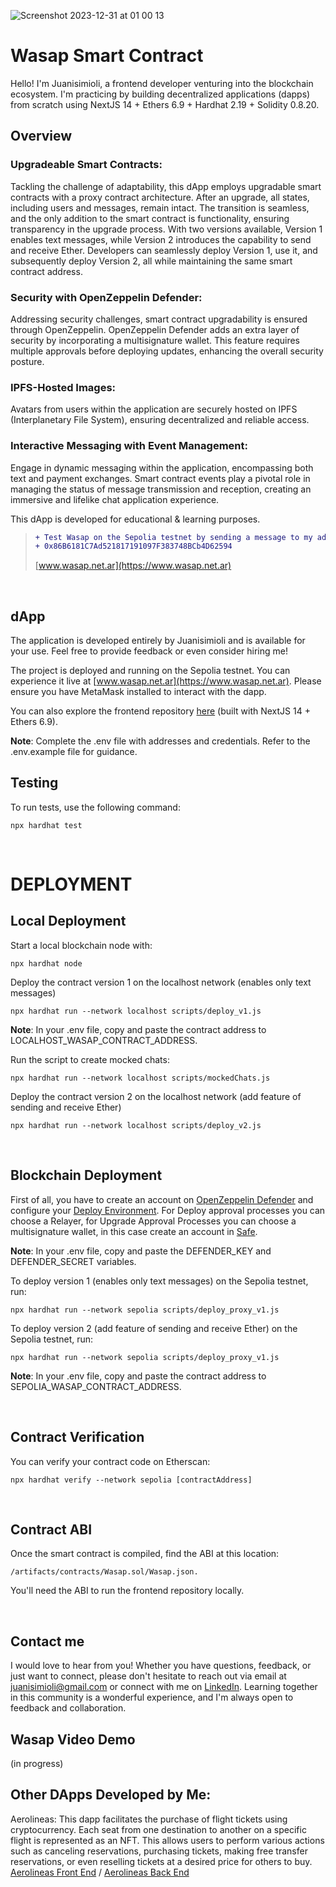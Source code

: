 ![Screenshot 2023-12-31 at 01 00 13](https://github.com/juanisimioli/wasap_fe/assets/48897558/ae8a7b9c-51ad-4460-ad25-b2212b0f4ebe)

# Wasap Smart Contract

Hello! I'm Juanisimioli, a frontend developer venturing into the blockchain ecosystem. I'm practicing by building decentralized applications (dapps) from scratch using NextJS 14 + Ethers 6.9 + Hardhat 2.19 + Solidity 0.8.20.

## Overview

### Upgradeable Smart Contracts:

Tackling the challenge of adaptability, this dApp employs upgradable smart contracts with a proxy contract architecture. After an upgrade, all states, including users and messages, remain intact. The transition is seamless, and the only addition to the smart contract is functionality, ensuring transparency in the upgrade process. With two versions available, Version 1 enables text messages, while Version 2 introduces the capability to send and receive Ether. Developers can seamlessly deploy Version 1, use it, and subsequently deploy Version 2, all while maintaining the same smart contract address.

### Security with OpenZeppelin Defender:

Addressing security challenges, smart contract upgradability is ensured through OpenZeppelin. OpenZeppelin Defender adds an extra layer of security by incorporating a multisignature wallet. This feature requires multiple approvals before deploying updates, enhancing the overall security posture.

### IPFS-Hosted Images:

Avatars from users within the application are securely hosted on IPFS (Interplanetary File System), ensuring decentralized and reliable access.

### Interactive Messaging with Event Management:

Engage in dynamic messaging within the application, encompassing both text and payment exchanges.
Smart contract events play a pivotal role in managing the status of message transmission and reception, creating an immersive and lifelike chat application experience.

This dApp is developed for educational & learning purposes.

> ```diff
> + Test Wasap on the Sepolia testnet by sending a message to my address:
> + 0x86B6181C7Ad521817191097F383748BCb4D62594
> ```
>
> [www.wasap.net.ar](https://www.wasap.net.ar)

<br/>

## dApp

The application is developed entirely by Juanisimioli and is available for your use. Feel free to provide feedback or even consider hiring me!

The project is deployed and running on the Sepolia testnet. You can experience it live at [www.wasap.net.ar](https://www.wasap.net.ar). Please ensure you have MetaMask installed to interact with the dapp.

You can also explore the frontend repository [here](https://github.com/juanisimioli/wasap_fe) (built with NextJS 14 + Ethers 6.9).

**Note**: Complete the .env file with addresses and credentials. Refer to the .env.example file for guidance.

## Testing

To run tests, use the following command:

```shell
npx hardhat test
```

<br/>

# DEPLOYMENT

## Local Deployment

Start a local blockchain node with:

```shell
npx hardhat node
```

Deploy the contract version 1 on the localhost network (enables only text messages)

```shell
npx hardhat run --network localhost scripts/deploy_v1.js
```

**Note**: In your .env file, copy and paste the contract address to LOCALHOST_WASAP_CONTRACT_ADDRESS.

Run the script to create mocked chats:

```shell
npx hardhat run --network localhost scripts/mockedChats.js
```

Deploy the contract version 2 on the localhost network (add feature of sending and receive Ether)

```shell
npx hardhat run --network localhost scripts/deploy_v2.js
```

<br/>

## Blockchain Deployment

First of all, you have to create an account on [OpenZeppelin Defender](https://www.openzeppelin.com/defender) and configure your [Deploy Environment](https://docs.openzeppelin.com/defender/v2/module/deploy).
For Deploy approval processes you can choose a Relayer, for Upgrade Approval Processes you can choose a multisignature wallet, in this case create an account in [Safe](https://safe.global/).

**Note**: In your .env file, copy and paste the DEFENDER_KEY and DEFENDER_SECRET variables.

To deploy version 1 (enables only text messages) on the Sepolia testnet, run:

```shell
npx hardhat run --network sepolia scripts/deploy_proxy_v1.js
```

To deploy version 2 (add feature of sending and receive Ether) on the Sepolia testnet, run:

```shell
npx hardhat run --network sepolia scripts/deploy_proxy_v1.js
```

**Note**: In your .env file, copy and paste the contract address to SEPOLIA_WASAP_CONTRACT_ADDRESS.

<br/>

## Contract Verification

You can verify your contract code on Etherscan:

```shell
npx hardhat verify --network sepolia [contractAddress]

```

<br/>

## Contract ABI

Once the smart contract is compiled, find the ABI at this location:

```shell
/artifacts/contracts/Wasap.sol/Wasap.json.
```

You'll need the ABI to run the frontend repository locally.

<br/>

## Contact me

I would love to hear from you! Whether you have questions, feedback, or just want to connect, please don't hesitate to reach out via email at [juanisimioli@gmail.com](mailto:juanisimioli@gmail.com) or connect with me on [LinkedIn](https://www.linkedin.com/in/juanisimioli/). Learning together in this community is a wonderful experience, and I'm always open to feedback and collaboration.

## Wasap Video Demo

(in progress)

## Other DApps Developed by Me:

Aerolineas: This dapp facilitates the purchase of flight tickets using cryptocurrency. Each seat from one destination to another on a specific flight is represented as an NFT. This allows users to perform various actions such as canceling reservations, purchasing tickets, making free transfer reservations, or even reselling tickets at a desired price for others to buy.
[Aerolineas Front End](https://github.com/juanisimioli/aerolineas_fe) /
[Aerolineas Back End](https://github.com/juanisimioli/aerolineas_be)

